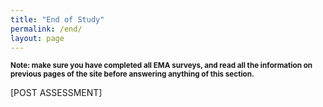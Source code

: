 ```yaml
---
title: "End of Study"
permalink: /end/
layout: page
---
```

<sup>**Note: make sure you have completed all EMA surveys, and read all the information on previous pages of the site before answering anything of this section.**</sup>

[POST ASSESSMENT]
